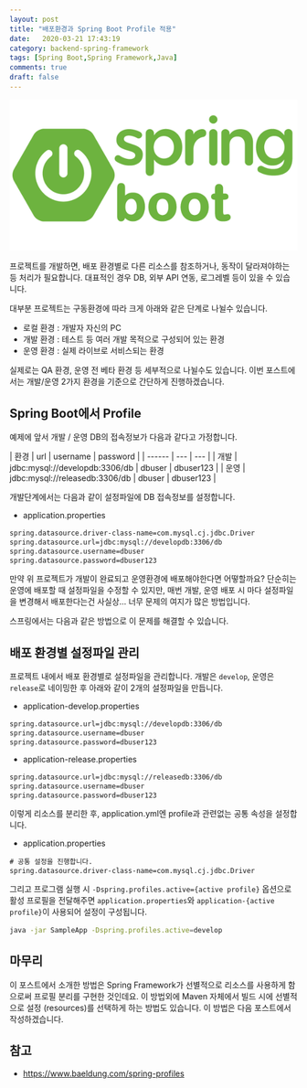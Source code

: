 ```yaml
---
layout: post
title: "배포환경과 Spring Boot Profile 적용"
date:   2020-03-21 17:43:19
category: backend-spring-framework
tags: [Spring Boot,Spring Framework,Java]
comments: true
draft: false
---
```

![Image1](./images/common/spring-boot.png)

프로젝트를 개발하면, 배포 환경별로 다른 리소스를 참조하거나, 동작이 달라져야하는 등 처리가 필요합니다.
대표적인 경우 DB, 외부 API 연동, 로그레벨 등이 있을 수 있습니다.

대부분 프로젝트는 구동환경에 따라 크게 아래와 같은 단계로 나뉠수 있습니다.

- 로컬 환경 : 개발자 자신의 PC
- 개발 환경 : 테스트 등 여러 개발 목적으로 구성되어 있는 환경
- 운영 환경 : 실제 라이브로 서비스되는 환경

실제로는 QA 환경, 운영 전 베타 환경 등 세부적으로 나뉠수도 있습니다.
이번 포스트에서는 개발/운영 2가지 환경을 기준으로 간단하게 진행하겠습니다.

## Spring Boot에서 Profile
예제에 앞서 개발 / 운영 DB의 접속정보가 다음과 같다고 가정합니다.

| 환경 | url | username | password |
| ------ | --- | --- |
| 개발 | jdbc:mysql://developdb:3306/db | dbuser | dbuser123 |
| 운영 | jdbc:mysql://releasedb:3306/db | dbuser | dbuser123 |

개발단계에서는 다음과 같이 설정파일에 DB 접속정보를 설정합니다.

- application.properties
```
spring.datasource.driver-class-name=com.mysql.cj.jdbc.Driver
spring.datasource.url=jdbc:mysql://developdb:3306/db
spring.datasource.username=dbuser
spring.datasource.password=dbuser123
```

만약 위 프로젝트가 개발이 완료되고 운영환경에 배포해야한다면 어떻할까요?
단순히는 운영에 배포할 때 설정파일을 수정할 수 있지만, 매번 개발, 운영 배포 시 마다 설정파일을 변경해서 배포한다는건 사실상... 너무 문제의 여지가 많은 방법입니다.

스프링에서는 다음과 같은 방법으로 이 문제를 해결할 수 있습니다.

## 배포 환경별 설정파일 관리
프로젝트 내에서 배포 환경별로 설정파일을 관리합니다.
개발은 `develop`, 운영은 `release`로 네이밍한 후 아래와 같이 2개의 설정파일을 만듭니다.

- application-develop.properties
```
spring.datasource.url=jdbc:mysql://developdb:3306/db
spring.datasource.username=dbuser
spring.datasource.password=dbuser123
```

- application-release.properties
```
spring.datasource.url=jdbc:mysql://releasedb:3306/db
spring.datasource.username=dbuser
spring.datasource.password=dbuser123
```

이렇게 리소스를 분리한 후, application.yml엔 profile과 관련없는 공통 속성을 설정합니다.

- application.properties
```
# 공통 설정을 진행합니다.
spring.datasource.driver-class-name=com.mysql.cj.jdbc.Driver
```

그리고 프로그램 실행 시 `-Dspring.profiles.active={active profile}` 옵션으로 활성 프로필을 전달해주면
`application.properties`와 `application-{active profile}`이 사용되어 설정이 구성됩니다.

```sh
java -jar SampleApp -Dspring.profiles.active=develop
```

## 마무리
이 포스트에서 소개한 방법은 Spring Framework가 선별적으로 리소스를 사용하게 함으로써 프로필 분리를 구현한 것인데요.
이 방법외에 Maven 자체에서 빌드 시에 선별적으로 설정 (resources)를 선택하게 하는 방법도 있습니다.
이 방법은 다음 포스트에서 작성하겠습니다.

## 참고
- https://www.baeldung.com/spring-profiles